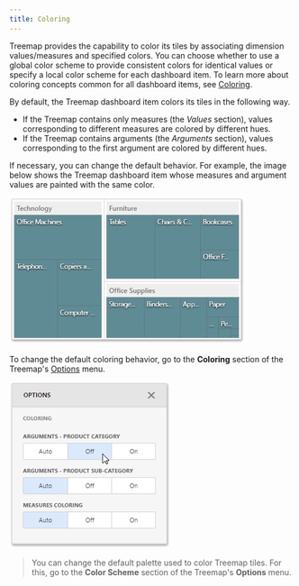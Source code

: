 ```yaml
---
title: Coloring
---
```

Treemap provides the capability to color its tiles by associating dimension values/measures and specified colors. You can choose whether to use a global color scheme to provide consistent colors for identical values or specify a local color scheme for each dashboard item. To learn more about coloring concepts common for all dashboard items, see [Coloring](../../../../../dashboard-for-web/articles/web-dashboard-designer-mode/appearance-customization/coloring.md).

By default, the Treemap dashboard item colors its tiles in the following way.
* If the Treemap contains only measures (the _Values_ section), values corresponding to different measures are colored by different hues.
* If the Treemap contains arguments (the _Arguments_ section), values corresponding to the first argument are colored by different hues.

If necessary, you can change the default behavior. For example, the image below shows the Treemap dashboard item whose measures and argument values are painted with the same color.

![wdd-treemap-same-color](../../../../images/Img125995.png)

To change the default coloring behavior, go to the **Coloring** section of the Treemap's [Options](../../../../../dashboard-for-web/articles/web-dashboard-designer-mode/ui-elements/dashboard-item-menu.md) menu.

![wdd-treemap-coloring-options](../../../../images/Img125996.png)

> You can change the default palette used to color Treemap tiles. For this, go to the **Color Scheme** section of the Treemap's **Options** menu.